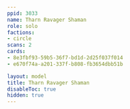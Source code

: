 ```yaml
---
ppid: 3033
name: Tharn Ravager Shaman
role: solo
factions:
- circle
scans: 2
cards:
- 8e3fbf93-59b5-36f7-bd1d-2d25f037f014
- e670f74a-a201-337f-b808-fb3654dbb51b

layout: model
title: Tharn Ravager Shaman
disableToc: true
hidden: true
---
```

